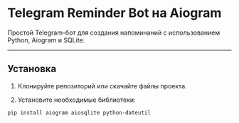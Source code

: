 # Telegram Reminder Bot на Aiogram

Простой Telegram-бот для создания напоминаний с использованием Python, Aiogram и SQLite.

---

## Установка

1. Клонируйте репозиторий или скачайте файлы проекта.

2. Установите необходимые библиотеки:

```bash
pip install aiogram aiosqlite python-dateutil
